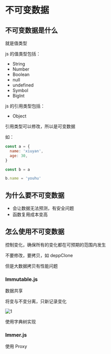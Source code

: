 # 不可变数据

## 不可变数据是什么

就是值类型

js 的值类型包括：

- String
- Number
- Boolean
- null
- undefined
- Symbol
- BigInt

js 的引用类型包括：

- Object

引用类型可以修改，所以是可变数据

如：

```js
const a = {
  name: 'xiuyan',
  age: 30,
}

const b = a

b.name = 'youhu'
```

## 为什么要不可变数据

- 会让数据无法预测，有安全问题
- 函数复用成本变高

## 怎么使用不可变数据

控制变化，确保所有的变化都在可预期的范围内发生

不要修改，要拷贝，如 deppClone

但是大数据拷贝有性能问题

### Immutable.js

数据共享

将变与不变分离，只新记录变化

![1](/img/note/18/1.jpg)

使用字典树实现

### Immer.js

使用 Proxy
